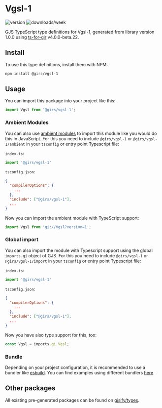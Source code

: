 
# Vgsl-1

![version](https://img.shields.io/npm/v/@girs/vgsl-1)
![downloads/week](https://img.shields.io/npm/dw/@girs/vgsl-1)


GJS TypeScript type definitions for Vgsl-1, generated from library version 1.0.0 using [ts-for-gir](https://github.com/gjsify/ts-for-gir) v4.0.0-beta.22.


## Install

To use this type definitions, install them with NPM:
```bash
npm install @girs/vgsl-1
```

## Usage

You can import this package into your project like this:
```ts
import Vgsl from '@girs/vgsl-1';
```

### Ambient Modules

You can also use [ambient modules](https://github.com/gjsify/ts-for-gir/tree/main/packages/cli#ambient-modules) to import this module like you would do this in JavaScript.
For this you need to include `@girs/vgsl-1` or `@girs/vgsl-1/ambient` in your `tsconfig` or entry point Typescript file:

`index.ts`:
```ts
import '@girs/vgsl-1'
```

`tsconfig.json`:
```json
{
  "compilerOptions": {
    ...
  },
  "include": ["@girs/vgsl-1"],
  ...
}
```

Now you can import the ambient module with TypeScript support: 

```ts
import Vgsl from 'gi://Vgsl?version=1';
```

### Global import

You can also import the module with Typescript support using the global `imports.gi` object of GJS.
For this you need to include `@girs/vgsl-1` or `@girs/vgsl-1/import` in your `tsconfig` or entry point Typescript file:

`index.ts`:
```ts
import '@girs/vgsl-1'
```

`tsconfig.json`:
```json
{
  "compilerOptions": {
    ...
  },
  "include": ["@girs/vgsl-1"],
  ...
}
```

Now you have also type support for this, too:

```ts
const Vgsl = imports.gi.Vgsl;
```

### Bundle

Depending on your project configuration, it is recommended to use a bundler like [esbuild](https://esbuild.github.io/). You can find examples using different bundlers [here](https://github.com/gjsify/ts-for-gir/tree/main/examples).

## Other packages

All existing pre-generated packages can be found on [gjsify/types](https://github.com/gjsify/types).

